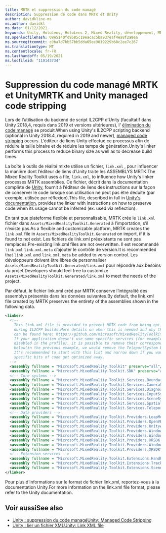```yaml
---
title: MRTK et suppression du code managé
description: Suppression de code dans MRTK et Unity
author: davidkline-ms
ms.author: davidkl
ms.date: 01/12/2021
keywords: Unity, HoloLens, HoloLens 2, Mixed Reality, développement, MRTK
ms.openlocfilehash: 09e5140fd9585c19eacac5ba937eaf4ea8f2a8ea
ms.sourcegitcommit: c0ba7d7bb57bb5dda65ee9019229b68c2ee7c267
ms.translationtype: MT
ms.contentlocale: fr-FR
ms.lasthandoff: 05/19/2021
ms.locfileid: "110143734"
---
```

# <a name="mrtk-and-unity-managed-code-stripping"></a><span data-ttu-id="0cf4f-104">Suppression du code managé MRTK et Unity</span><span class="sxs-lookup"><span data-stu-id="0cf4f-104">MRTK and Unity managed code stripping</span></span>

<span data-ttu-id="0cf4f-105">Lors de l’utilisation du backend de script IL2CPP d’Unity (facultatif dans Unity 2018,4, requis dans 2019 et versions ultérieures), l' [élimination du code managé](https://docs.unity3d.com/Manual/ManagedCodeStripping.html) se produit.</span><span class="sxs-lookup"><span data-stu-id="0cf4f-105">When using Unity's IL2CPP scripting backend (optional in Unity 2018.4, required in 2019 and newer), [managed code stripping](https://docs.unity3d.com/Manual/ManagedCodeStripping.html) occurs.</span></span>
<span data-ttu-id="0cf4f-106">L’éditeur de liens Unity effectue ce processus afin de réduire la taille binaire et de réduire les temps de génération.</span><span class="sxs-lookup"><span data-stu-id="0cf4f-106">Unity's linker performs this process to reduce binary size as well as to decrease build times.</span></span>

<span data-ttu-id="0cf4f-107">La boîte à outils de réalité mixte utilise un fichier, `link.xml` , pour influencer la manière dont l’éditeur de liens d’Unity traite les ASSEMBLYS MRTK.</span><span class="sxs-lookup"><span data-stu-id="0cf4f-107">The Mixed Reality Toolkit uses a file, `link.xml`, to influence how Unity's linker processes MRTK assemblies.</span></span> <span data-ttu-id="0cf4f-108">Ce fichier, décrit dans la documentation complète de [Unity](https://docs.unity3d.com/Manual/ManagedCodeStripping.html#LinkXML), fournit à l’éditeur de liens des instructions sur la façon de conserver le code lorsque son utilisation ne peut pas être déduite (par exemple, utilisée par réflexion).</span><span class="sxs-lookup"><span data-stu-id="0cf4f-108">This file, described in full in [Unity's documentation](https://docs.unity3d.com/Manual/ManagedCodeStripping.html#LinkXML), provides the linker with instructions on how to preserve code when its usage cannot be inferred (ex: used via reflection).</span></span>

<span data-ttu-id="0cf4f-109">En tant que plateforme flexible et personnalisable, MRTK crée le `link.xml` fichier dans `Assets/MixedRealityToolkit.Generated` à l’importation, s’il n’existe pas.</span><span class="sxs-lookup"><span data-stu-id="0cf4f-109">As a flexible and customizable platform, MRTK creates the `link.xml` file in `Assets/MixedRealityToolkit.Generated` on import, if it is found to not exist.</span></span> <span data-ttu-id="0cf4f-110">Les fichiers de link.xml préexistants ne sont pas remplacés.</span><span class="sxs-lookup"><span data-stu-id="0cf4f-110">Pre-existing link.xml files are not overwritten.</span></span> <span data-ttu-id="0cf4f-111">Il est recommandé `link.xml` `link.xml.meta` d’ajouter le contrôle de version.</span><span class="sxs-lookup"><span data-stu-id="0cf4f-111">It is recommended that `link.xml` and `link.xml.meta` be added to version control.</span></span> <span data-ttu-id="0cf4f-112">Les développeurs doivent être libres de personnaliser `Assets/MixedRealityToolkit.Generated/link.xml` pour répondre aux besoins du projet.</span><span class="sxs-lookup"><span data-stu-id="0cf4f-112">Developers should feel free to customize `Assets/MixedRealityToolkit.Generated/link.xml` to meet the needs of the project.</span></span>

<span data-ttu-id="0cf4f-113">Par défaut, le fichier link.xml créé par MRTK conserve l’intégralité des assemblys présentés dans les données suivantes.</span><span class="sxs-lookup"><span data-stu-id="0cf4f-113">By default, the link.xml file created by MRTK preserves the entirety of the assemblies shown in the following data.</span></span>

``` xml
<linker> 
  <!-- 
    This link.xml file is provided to prevent MRTK code from being optimized away 
    during IL2CPP builds.More details on when this is needed and why this is needed 
    can be found here: https://github.com/microsoft/MixedRealityToolkit-Unity/issues/5273 
    If your application doesn't use some specific services (for example, if teleportation system is 
    disabled in the profile), it is possible to remove their corresponding lines down 
    below(in the previous example, we would remove the TeleportSystem below). 
    It's recommended to start with this list and narrow down if you want to ensure 
    specific bits of code get optimized away. 
  --> 
  <assembly fullname = "Microsoft.MixedReality.Toolkit" preserve="all"/> 
  <assembly fullname = "Microsoft.MixedReality.Toolkit.SDK" preserve="all"/> 
  <!-- Core systems --> 
  <assembly fullname = "Microsoft.MixedReality.Toolkit.Services.BoundarySystem" preserve="all"/> 
  <assembly fullname = "Microsoft.MixedReality.Toolkit.Services.CameraSystem" preserve="all"/> 
  <assembly fullname = "Microsoft.MixedReality.Toolkit.Services.DiagnosticsSystem" preserve="all"/> 
  <assembly fullname = "Microsoft.MixedReality.Toolkit.Services.InputSystem" preserve="all"/> 
  <assembly fullname = "Microsoft.MixedReality.Toolkit.Services.SceneSystem" preserve="all"/> 
  <assembly fullname = "Microsoft.MixedReality.Toolkit.Services.SpatialAwarenessSystem" preserve="all"/> 
  <assembly fullname = "Microsoft.MixedReality.Toolkit.Services.TeleportSystem" preserve="all"/> 
  <!-- Data providers --> 
  <assembly fullname = "Microsoft.MixedReality.Toolkit.Providers.LeapMotion" preserve="all"/> 
  <assembly fullname = "Microsoft.MixedReality.Toolkit.Providers.OpenVR" preserve="all"/> 
  <assembly fullname = "Microsoft.MixedReality.Toolkit.Providers.UnityAR" preserve="all"/> 
  <assembly fullname = "Microsoft.MixedReality.Toolkit.Providers.WindowsMixedReality.Shared" preserve="all"/> 
  <assembly fullname = "Microsoft.MixedReality.Toolkit.Providers.WindowsMixedReality" preserve="all"/> 
  <assembly fullname = "Microsoft.MixedReality.Toolkit.Providers.XRSDK.WindowsMixedReality" preserve="all"/> 
  <assembly fullname = "Microsoft.MixedReality.Toolkit.Providers.WindowsVoiceInput" preserve="all"/> 
  <assembly fullname = "Microsoft.MixedReality.Toolkit.Providers.XRSDK" preserve="all"/> 
  <!-- Extension services --> 
  <assembly fullname = "Microsoft.MixedReality.Toolkit.Extensions.HandPhysics" preserve="all"/> 
  <assembly fullname = "Microsoft.MixedReality.Toolkit.Extensions.Tracking" preserve="all"/> 
  <assembly fullname = "Microsoft.MixedReality.Toolkit.Extensions.SceneTransitionService" preserve="all"/> 
</linker>
```

<span data-ttu-id="0cf4f-114">Pour plus d’informations sur le format de fichier link.xml, reportez-vous à la documentation Unity.</span><span class="sxs-lookup"><span data-stu-id="0cf4f-114">For more information on the link.xml file format, please refer to the Unity documentation.</span></span>

## <a name="see-also"></a><span data-ttu-id="0cf4f-115">Voir aussi</span><span class="sxs-lookup"><span data-stu-id="0cf4f-115">See also</span></span>

- [<span data-ttu-id="0cf4f-116">Unity : suppression du code managé</span><span class="sxs-lookup"><span data-stu-id="0cf4f-116">Unity: Managed Code Stripping</span></span>](https://docs.unity3d.com/Manual/ManagedCodeStripping.html)
- [<span data-ttu-id="0cf4f-117">Unity : lier un fichier XML</span><span class="sxs-lookup"><span data-stu-id="0cf4f-117">Unity: Link XML file</span></span>](https://docs.unity3d.com/Manual/ManagedCodeStripping.html#LinkXML)
